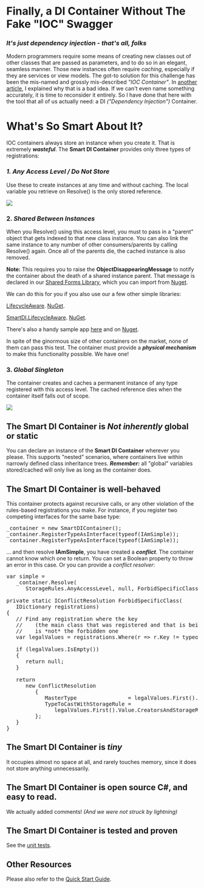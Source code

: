 ﻿# Finally, a DI Container Without The Fake "IOC" Swagger

### _It's just dependency injection - that's all, folks_

Modern programmers require some means of creating new classes out of other classes that are passed as parameters, and to do so in an elegant, seamless manner. Those new instances often require _caching_, especially if they are services or view models. The got-to solution for this challenge has been the mis-named and grossly mis-described _"IOC Container"_. In [another article](https://marcusts.com/2018/04/09/the-ioc-container-anti-pattern/), I explained why that is a bad idea. If we can't even name something accurately, it is time to reconsider it entirely. So I have done that here with the tool that all of us actually need: a DI _("Dependency Injection")_ Container.

# What's So Smart About It?

IOC containers always store an instance when you create it. That is extremely _**wasteful**_. The **Smart DI Container** provides only three types of registrations:

### *1. Any Access Level / Do Not Store*

Use these to create instances at any time and without caching. The local variable you retrieve on Resolve() is the only stored reference.  

![](https://marcusts.com/wp-content/uploads/2018/12/AnyAccessLevel2.png)

### 2. *Shared Between Instances*

When you Resolve() using this access level, you must to pass in a "parent" object that gets indexed to that new class instance. You can also link the same instance to any number of other consumers/parents by calling Resolve() again. Once all of the parents die, the cached instance is also removed. 

**Note:** This requires you to raise the **ObjectDisappearingMessage** to notify the container about the death of a shared instance parent.  That message is declared in our [Shared Forms Library](https://github.com/marcusts/Com.MarcusTS.SharedForms), which you can import from [Nuget](https://www.nuget.org/packages/Com.MarcusTS.SharedForms/).

We can do this for you if you also use our a few other simple libraries:

[LifecycleAware](https://github.com/marcusts/Com.MarcusTS.LifecycleAware).  [NuGet](https://www.nuget.org/packages/Com.MarcusTS.LifecycleAware/).

[SmartDI.LifecycleAware](https://github.com/marcusts/Com.MarcusTS.SmartDI.LifecycleAware).  [NuGet](https://www.nuget.org/packages/Com.MarcusTS.SmartDI.LifecycleAware/).

There's also a handy sample app [here](https://github.com/marcusts/SmartDI.LifecycleAware.SampleApp) and on [Nuget](https://www.nuget.org/packages/Com.MarcusTS.SmartDI.LifecycleAware.SampleApp/).

In spite of the ginormous size of other containers on the market, none of them can pass this test. The container must provide a **_physical mechanism_** to make this functionality possible. We have one!  

### 3. *Global Singleton*

The container creates and caches a permanent instance of any type registered with this access level. The cached reference dies when the container itself falls out of scope.  

![](https://marcusts.com/wp-content/uploads/2018/12/GlobalSingleton.png)

## The Smart DI Container is ***Not*** *inherently* global or static

You can declare an instance of the **Smart DI Container** wherever you please. This supports "nested" scenarios, where containers live within narrowly defined class inheritance trees. **_Remember:_** all "global" variables stored/cached will only live as long as the container does.

## The Smart DI Container is well-behaved

This container  protects against recursive calls, or any other violation of the rules-based registrations you make. For instance, if you register two competing interfaces for the same base type:

<pre lang='cs'>
_container = new SmartDIContainer();
_container.RegisterTypeAsInterface<FirstSimpleClass>(typeof(IAmSimple));
_container.RegisterTypeAsInterface<SecondSimpleClass>(typeof(IAmSimple));
</pre>

... and then resolve **IAmSimple**, you have created a _**conflict**_. The container cannot know which one to return. You can set a Boolean property to throw an error in this case. Or you can provide a _conflict resolver_:

<pre lang='cs'>
var simple = 
   _container.Resolve<IAmSimple>(
      StorageRules.AnyAccessLevel, null, ForbidSpecificClass<FirstSimpleClass>);

private static IConflictResolution ForbidSpecificClass<T>(
   IDictionary<Type, 
   ITimeStampedCreatorAndStorageRules> registrations)
{
   // Find any registration where the key 
   //    (the main class that was registered and that is being constructed) 
   //    is *not* the forbidden one
   var legalValues = registrations.Where(r => r.Key != typeof(T)).ToArray();

   if (legalValues.IsEmpty())
   {
      return null;
   }

   return 
      new ConflictResolution
         {
            MasterType                = legalValues.First().Key,
            TypeToCastWithStorageRule = 
               legalValues.First().Value.CreatorsAndStorageRules.First()
         };
   }
}
</pre>

## The Smart DI Container is **_tiny_**

It occupies almost no space at all, and rarely touches memory, since it does not store anything unnecessarily.

## The Smart DI Container is open source C#, and easy to read.

We actually added comments! _(And we were not struck by lightning)_

## The Smart DI Container is tested and proven

See the [unit tests](https://github.com/marcusts/SmartDI.MSTests).

## Other Resources

Please also refer to the [Quick Start Guide](https://github.com/marcusts/Com.MarcusTS.SmartDI/blob/master/Quick_Start_Guide.md).
